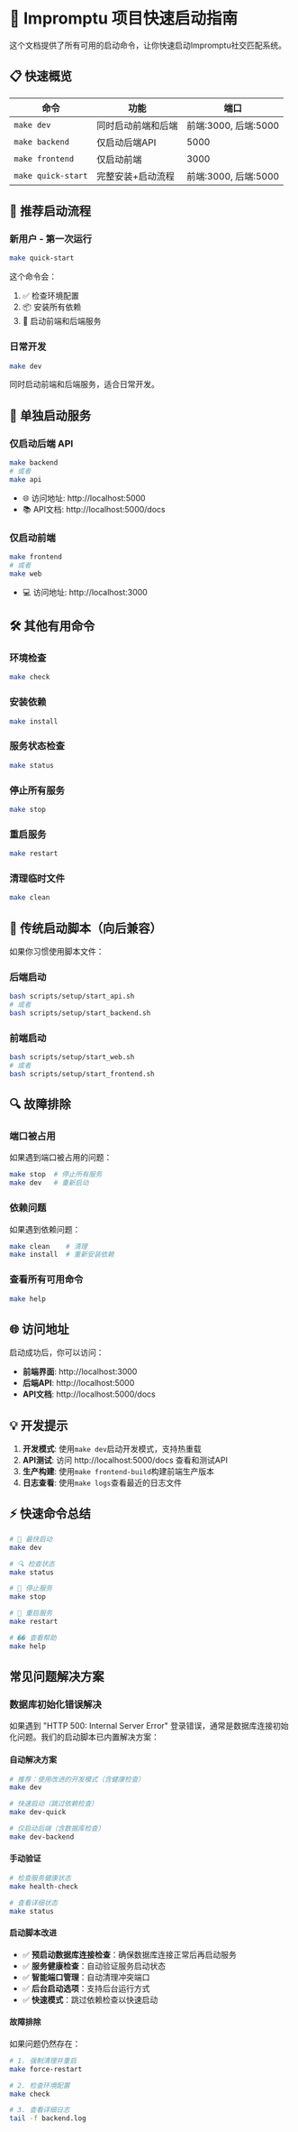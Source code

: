 # 🚀 Impromptu 项目快速启动指南

这个文档提供了所有可用的启动命令，让你快速启动Impromptu社交匹配系统。

## 📋 快速概览

| 命令 | 功能 | 端口 |
|------|------|------|
| `make dev` | 同时启动前端和后端 | 前端:3000, 后端:5000 |
| `make backend` | 仅启动后端API | 5000 |
| `make frontend` | 仅启动前端 | 3000 |
| `make quick-start` | 完整安装+启动流程 | 前端:3000, 后端:5000 |

## 🎯 推荐启动流程

### 新用户 - 第一次运行
```bash
make quick-start
```
这个命令会：
1. ✅ 检查环境配置
2. 📦 安装所有依赖
3. 🚀 启动前端和后端服务

### 日常开发
```bash
make dev
```
同时启动前端和后端服务，适合日常开发。

## 🔧 单独启动服务

### 仅启动后端 API
```bash
make backend
# 或者
make api
```
- 🌐 访问地址: http://localhost:5000
- 📚 API文档: http://localhost:5000/docs

### 仅启动前端
```bash
make frontend
# 或者
make web
```
- 💻 访问地址: http://localhost:3000

## 🛠️ 其他有用命令

### 环境检查
```bash
make check
```

### 安装依赖
```bash
make install
```

### 服务状态检查
```bash
make status
```

### 停止所有服务
```bash
make stop
```

### 重启服务
```bash
make restart
```

### 清理临时文件
```bash
make clean
```

## 📁 传统启动脚本（向后兼容）

如果你习惯使用脚本文件：

### 后端启动
```bash
bash scripts/setup/start_api.sh
# 或者
bash scripts/setup/start_backend.sh
```

### 前端启动
```bash
bash scripts/setup/start_web.sh
# 或者
bash scripts/setup/start_frontend.sh
```

## 🔍 故障排除

### 端口被占用
如果遇到端口被占用的问题：
```bash
make stop  # 停止所有服务
make dev   # 重新启动
```

### 依赖问题
如果遇到依赖问题：
```bash
make clean    # 清理
make install  # 重新安装依赖
```

### 查看所有可用命令
```bash
make help
```

## 🌐 访问地址

启动成功后，你可以访问：

- **前端界面**: http://localhost:3000
- **后端API**: http://localhost:5000
- **API文档**: http://localhost:5000/docs

## 💡 开发提示

1. **开发模式**: 使用`make dev`启动开发模式，支持热重载
2. **API测试**: 访问 http://localhost:5000/docs 查看和测试API
3. **生产构建**: 使用`make frontend-build`构建前端生产版本
4. **日志查看**: 使用`make logs`查看最近的日志文件

## ⚡ 快速命令总结

```bash
# 🚀 最快启动
make dev

# 🔍 检查状态  
make status

# 🛑 停止服务
make stop

# 🔄 重启服务
make restart

# �� 查看帮助
make help
``` 

## 常见问题解决方案

### 数据库初始化错误解决
如果遇到 "HTTP 500: Internal Server Error" 登录错误，通常是数据库连接初始化问题。我们的启动脚本已内置解决方案：

#### 自动解决方案
```bash
# 推荐：使用改进的开发模式（含健康检查）
make dev

# 快速启动（跳过依赖检查）
make dev-quick

# 仅启动后端（含数据库检查）
make dev-backend
```

#### 手动验证
```bash
# 检查服务健康状态
make health-check

# 查看详细状态
make status
```

#### 启动脚本改进
- ✅ **预启动数据库连接检查**：确保数据库连接正常后再启动服务
- ✅ **服务健康检查**：自动验证服务启动状态  
- ✅ **智能端口管理**：自动清理冲突端口
- ✅ **后台启动选项**：支持后台运行方式
- ✅ **快速模式**：跳过依赖检查以快速启动

#### 故障排除
如果问题仍然存在：
```bash
# 1. 强制清理并重启
make force-restart

# 2. 检查环境配置
make check

# 3. 查看详细日志
tail -f backend.log
``` 